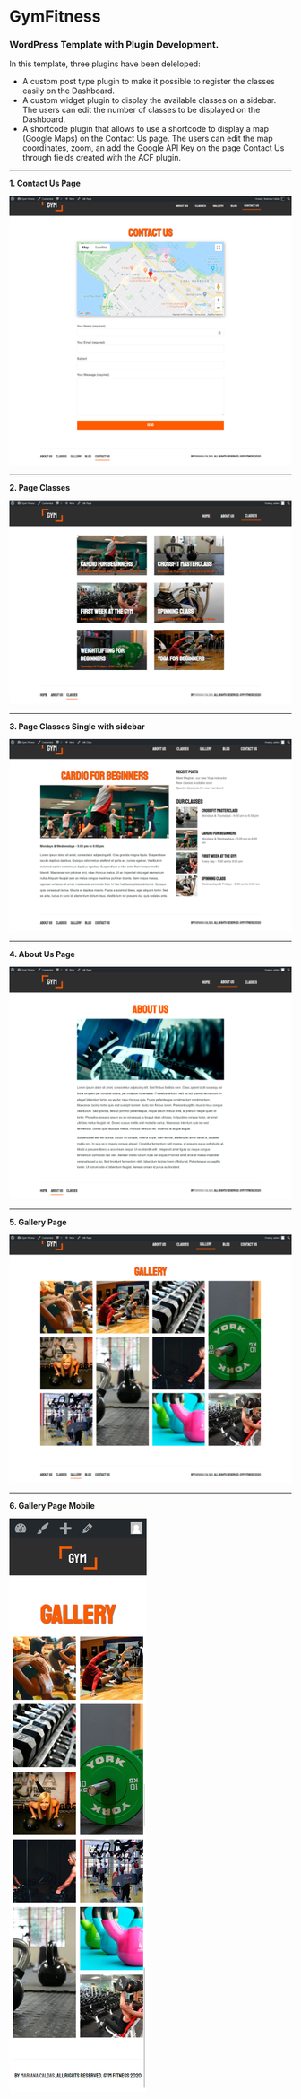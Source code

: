 # GymFitness

### WordPress Template with Plugin Development.

In this template, three plugins have been deleloped:

* A custom post type plugin to make it possible to register the classes easily on the Dashboard. 
* A custom widget plugin to display the available classes on a sidebar. The users can edit the number of classes to be displayed on the Dashboard.
* A shortcode plugin that allows to use a shortcode to display a map (Google Maps) on the Contact Us page. The users can edit the map coordinates, zoom, an add the Google API Key on the page Contact Us through fields created with the ACF plugin.

---

**1. Contact Us Page**

![Contact Us Page](/project-images-github/contact-us-page.png)

---

**2. Page Classes**

![Classes Page](/project-images-github/page-classes-desktop.png)

---

**3. Page Classes Single with sidebar**

![Classes Page Sidebar](/project-images-github/classes-sidebar.png)

---

**4. About Us Page**

![About Us Page](/project-images-github/about-us-gymfitness.png)

---

**5. Gallery Page**

![Gallery Page](/project-images-github/gallery-page.png)

---

**6. Gallery Page Mobile**

![Gallery Page Mobile](/project-images-github/gallery-mobile.png)

